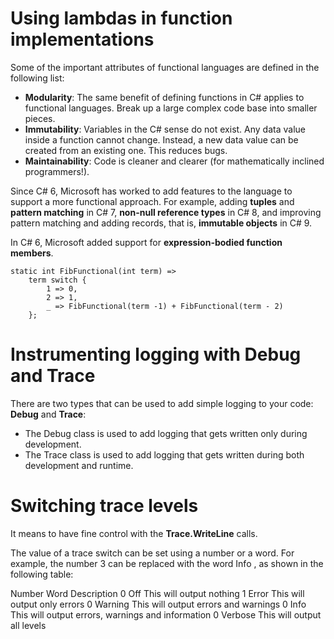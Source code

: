 # Using lambdas in function implementations

Some of the important attributes of functional languages are defined in the following list: 
* **Modularity**: The same benefit of defining functions in C# applies to functional languages. Break up a large complex code base into smaller pieces. 
* **Immutability**: Variables in the C# sense do not exist. Any data value inside a function cannot change. Instead, a new data value can be created from an existing one. This reduces bugs.
* **Maintainability**: Code is cleaner and clearer (for mathematically inclined programmers!).

Since C# 6, Microsoft has worked to add features to the language to support a more functional approach. For example, adding **tuples** and **pattern matching** 
in C# 7, **non-null reference types** in C# 8, and improving pattern matching and adding records, that is, **immutable objects** in C# 9. 

In C# 6, Microsoft added support for **expression-bodied function members**.

```
static int FibFunctional(int term) =>
    term switch {
        1 => 0,
        2 => 1,
        _ => FibFunctional(term -1) + FibFunctional(term - 2)
    };
```

# Instrumenting logging with Debug and Trace

There are two types that can be used to add simple logging to your code: **Debug** and **Trace**:
* The Debug class is used to add logging that gets written only during development. 
* The Trace class is used to add logging that gets written during both development and runtime.

# Switching trace levels

It means to have fine control with the **Trace.WriteLine** calls.

The value of a trace switch can be set using a number or a word. For example, the number 3 can be replaced with the word Info , as shown in the following table:

Number      Word        Description
0           Off         This will output nothing
1           Error       This will output only errors
0           Warning     This will output errors and warnings
0           Info        This will output errors, warnings and information
0           Verbose     This will output all levels